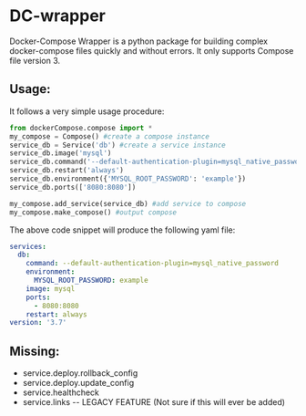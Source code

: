 # DC-wrapper 
Docker-Compose Wrapper is a python package for building complex docker-compose files quickly and without errors. It only supports Compose file version 3.
## Usage:
It follows a very simple usage procedure:
```python
from dockerCompose.compose import *
my_compose = Compose() #create a compose instance
service_db = Service('db') #create a service instance
service_db.image('mysql')
service_db.command('--default-authentication-plugin=mysql_native_password')
service_db.restart('always')
service_db.environment({'MYSQL_ROOT_PASSWORD': 'example'})
service_db.ports(['8080:8080'])

my_compose.add_service(service_db) #add service to compose
my_compose.make_compose() #output compose
```
The above code snippet will produce the following yaml file:
```yaml
services:
  db:
    command: --default-authentication-plugin=mysql_native_password
    environment:
      MYSQL_ROOT_PASSWORD: example
    image: mysql
    ports:
      - 8080:8080
    restart: always
version: '3.7'
```

## Missing:
 - service.deploy.rollback_config
 - service.deploy.update_config
 - service.healthcheck
 - service.links -- LEGACY FEATURE (Not sure if this will ever be added)